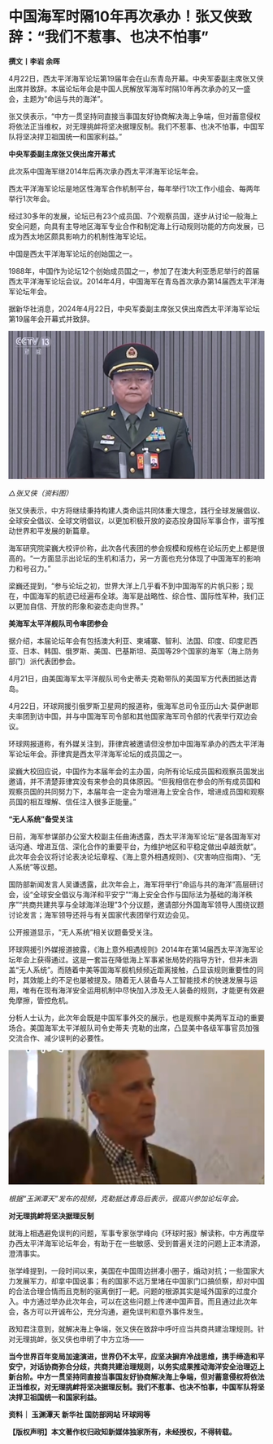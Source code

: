 # 中国海军时隔10年再次承办！张又侠致辞：“我们不惹事、也决不怕事”

**撰文丨李岩 余晖**

4月22日，西太平洋海军论坛第19届年会在山东青岛开幕。中央军委副主席张又侠出席并致辞。本届论坛年会是中国人民解放军海军时隔10年再次承办的又一盛会，主题为“命运与共的海洋”。

张又侠表示，“中方一贯坚持同直接当事国友好协商解决海上争端，但对蓄意侵权将依法正当维权，对无理挑衅将坚决据理反制。我们不惹事、也决不怕事，中国军队将坚决捍卫祖国统一和国家利益。”

**中央军委副主席张又侠出席开幕式**

此次系中国海军继2014年后再次承办西太平洋海军论坛年会。

西太平洋海军论坛是地区性海军合作机制平台，每年举行1次工作小组会、每两年举行1次年会。

经过30多年的发展，论坛已有23个成员国、7个观察员国，逐步从讨论一般海上安全问题，向具有主导地区海军专业合作和制定海上行动规则功能的方向发展，已成为西太地区颇具影响力的机制性海军论坛。

中国是西太平洋海军论坛的创始国之一。

1988年，中国作为论坛12个创始成员国之一，参加了在澳大利亚悉尼举行的首届西太平洋海军论坛会议。2014年4月，中国海军在青岛首次承办第14届西太平洋海军论坛年会。

据新华社消息，2024年4月22日，中央军委副主席张又侠出席西太平洋海军论坛第19届年会开幕式并致辞。

![53c35b18738c63ae5d2da2bfd0817abf.jpg](https://raw.githubusercontent.com/qqhsx/qqnews_image/main/2024/04/22/中国海军时隔10年再次承办！张又侠致辞：“我们不惹事、也决不怕事”/53c35b18738c63ae5d2da2bfd0817abf.jpg)

_△张又侠（资料图）_

张又侠表示，中方将继续秉持构建人类命运共同体重大理念，践行全球发展倡议、全球安全倡议、全球文明倡议，以更加积极开放的姿态投身国际军事合作，谱写推动世界和平发展的新篇章。

海军研究院梁巍大校评价称，此次各代表团的参会规模和规格在论坛历史上都是很高的。“一方面显示出论坛的生机和活力，另一方面也充分体现了中国海军的影响力和号召力。”

梁巍还提到，“参与论坛之初，世界大洋上几乎看不到中国海军的片帆只影；现在，中国海军的航迹已经遍布全球。海军是战略性、综合性、国际性军种，我们正以更加自信、开放的形象和姿态走向世界。”

**美海军太平洋舰队司令率团参会**

据介绍，本届论坛年会有包括澳大利亚、柬埔寨、智利、法国、印度、印度尼西亚、日本、韩国、俄罗斯、美国、巴基斯坦、英国等29个国家的海军（海上防务部门）派代表团参会。

4月21日，由美国海军太平洋舰队司令史蒂夫·克勒带队的美国军方代表团抵达青岛。

4月22日，环球网援引俄罗斯卫星网的报道称，俄海军总司令亚历山大·莫伊谢耶夫率团到访中国，并与中国海军司令部和其他国家海军司令部的代表举行双边会议。

环球网报道称，有外媒关注到，菲律宾被邀请但没参加中国海军承办的西太平洋海军论坛年会。菲律宾是西太平洋海军论坛的成员国之一。

梁巍大校回应说，中国作为本届年会的主办国，向所有论坛成员国和观察员国发出邀请，并不清楚菲律宾没有来参会的具体原因。“但我相信在参会的所有成员国和观察员国的共同努力下，本届年会一定会为增进海上安全合作，增进成员国和观察员国的相互理解、信任注入很多正能量。”

**“无人系统”备受关注**

日前，海军参谋部办公室大校副主任曲涛透露，西太平洋海军论坛“是各国海军对话沟通、增进互信、深化合作的重要平台，为维护地区和平稳定做出卓越贡献”。此次年会会议将讨论表决论坛章程、《海上意外相遇规则》、《灾害响应指南》、“无人系统”等议题。

国防部新闻发言人吴谦透露，此次年会上，海军将举行“命运与共的海洋”高层研讨会，设“全球安全倡议与海洋和平安宁”“海上安全合作与国际法为基础的海洋秩序”“共商共建共享与全球海洋治理”3个分议题，邀请部分外国海军领导人围绕议题讨论发言；海军领导还将与有关国家代表团举行双边会见。

公开报道显示，“无人系统”相关议题备受关注。

环球网援引外媒报道披露，《海上意外相遇规则》2014年在第14届西太平洋海军论坛年会上获得通过。这是一套旨在降低海上军事紧张局势的指导方针，但并未涵盖“无人系统”。而随着中美等国海军舰机频频近距离接触，凸显该规则重要性的同时，其效能上的不足也屡被提及。随着无人装备与人工智能技术的快速发展与运用，唯有在现有海洋安全运用机制中尽快加入涉及无人装备的规则，才能更有效避免摩擦，管控危机。

分析人士认为，此次年会既是中国军事外交的展示，也是观察中美两军互动的重要场合。美国海军太平洋舰队司令史蒂夫·克勒的出席，凸显美中各级军事官员加强交流合作、减少误判的必要性。

![dfc0a3e6633de26e266d5ad11c4f64f8.jpg](https://raw.githubusercontent.com/qqhsx/qqnews_image/main/2024/04/22/中国海军时隔10年再次承办！张又侠致辞：“我们不惹事、也决不怕事”/dfc0a3e6633de26e266d5ad11c4f64f8.jpg)

_根据“玉渊潭天”发布的视频，克勒抵达青岛后表示，很高兴参加论坛年会。_

**对无理挑衅将坚决据理反制**

就海上相遇避免误判的问题，军事专家张学峰向《环球时报》解读称，中方再度举办西太平洋海军论坛年会，有助于在一些敏感、受到普遍关注的问题上正本清源，澄清事实。

张学峰提到，一段时间以来，美国在中国周边拼凑小圈子，煽动对抗；一些国家大力发展军力，却拿中国说事；有的国家不远万里堵在中国家门口搞侦察，却对中国的合法合理合情而且克制的驱离倒打一耙。问题的根源其实是域外国家的过度介入。中方通过举办此次年会，可以在这些问题上传递中国声音。而且通过此次年会，各方可以开诚布公，充分沟通，避免误判和意外事件发生。

政知君注意到，就解决海上争端，张又侠在致辞中呼吁应当共商共建治理规则。针对无理挑衅，张又侠也申明了中方立场——

**当今世界百年变局加速演进，世界仍不太平，应坚决摒弃冷战思维，携手缔造和平安宁，对话协商弥合分歧，共商共建治理规则，以务实成果推动海洋安全治理迈上新台阶。中方一贯坚持同直接当事国友好协商解决海上争端，但对蓄意侵权将依法正当维权，对无理挑衅将坚决据理反制。我们不惹事、也决不怕事，中国军队将坚决捍卫祖国统一和国家利益。**

**资料｜ 玉渊潭天 新华社 国防部网站 环球网等**

**【版权声明】本文著作权归政知新媒体独家所有，未经授权，不得转载。**

